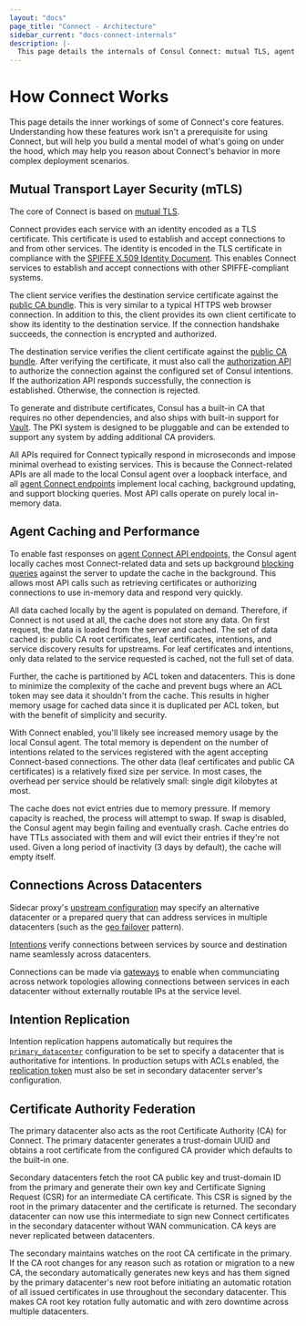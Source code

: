 ```yaml
---
layout: "docs"
page_title: "Connect - Architecture"
sidebar_current: "docs-connect-internals"
description: |-
  This page details the internals of Consul Connect: mutual TLS, agent caching and performance, intention and certificate authority replication.
---
```


# How Connect Works

This page details the inner workings of some of Connect's core features.
Understanding how these features work isn't a prerequisite for using Connect,
but will help you build a mental model of what's going on under the hood, which
may help you reason about Connect's behavior in more complex deployment
scenarios.

## Mutual Transport Layer Security (mTLS)

The core of Connect is based on [mutual TLS](https://en.wikipedia.org/wiki/Mutual_authentication).

Connect provides each service with an identity encoded as a TLS certificate.
This certificate is used to establish and accept connections to and from other
services. The identity is encoded in the TLS certificate in compliance with
the [SPIFFE X.509 Identity Document](https://github.com/spiffe/spiffe/blob/master/standards/X509-SVID.md).
This enables Connect services to establish and accept connections with
other SPIFFE-compliant systems.

The client service verifies the destination service certificate
against the [public CA bundle](/api/connect/ca.html#list-ca-root-certificates).
This is very similar to a typical HTTPS web browser connection. In addition
to this, the client provides its own client certificate to show its
identity to the destination service. If the connection handshake succeeds,
the connection is encrypted and authorized.

The destination service verifies the client certificate
against the [public CA bundle](/api/connect/ca.html#list-ca-root-certificates).
After verifying the certificate, it must also call the
[authorization API](/api/agent/connect.html#authorize) to authorize
the connection against the configured set of Consul intentions.
If the authorization API responds successfully, the connection is established.
Otherwise, the connection is rejected.

To generate and distribute certificates, Consul has a built-in CA that
requires no other dependencies, and
also ships with built-in support for [Vault](/docs/connect/ca/vault.html). The PKI system is designed to be pluggable
and can be extended to support any system by adding additional CA providers.

All APIs required for Connect typically respond in microseconds and impose
minimal overhead to existing services. This is because the Connect-related APIs
are all made to the local Consul agent over a loopback interface, and all [agent
Connect endpoints](/api/agent/connect.html) implement local caching, background
updating, and support blocking queries. Most API calls operate on purely local
in-memory data.

## Agent Caching and Performance

To enable fast responses on [agent Connect API
endpoints](/api/agent/connect.html), the Consul agent locally caches most
Connect-related data and sets up background [blocking
queries](/api/features/blocking.html) against the server to update the cache in
the background. This allows most API calls such as retrieving certificates or
authorizing connections to use in-memory data and respond very quickly.

All data cached locally by the agent is populated on demand. Therefore, if
Connect is not used at all, the cache does not store any data. On first request,
the data is loaded from the server and cached. The set of data cached is: public
CA root certificates, leaf certificates, intentions, and service discovery
results for upstreams. For leaf certificates and intentions, only data related
to the service requested is cached, not the full set of data.

Further, the cache is partitioned by ACL token and datacenters. This is done
to minimize the complexity of the cache and prevent bugs where an ACL token
may see data it shouldn't from the cache. This results in higher memory usage
for cached data since it is duplicated per ACL token, but with the benefit
of simplicity and security.

With Connect enabled, you'll likely see increased memory usage by the
local Consul agent. The total memory is dependent on the number of intentions
related to the services registered with the agent accepting Connect-based
connections. The other data (leaf certificates and public CA certificates)
is a relatively fixed size per service. In most cases, the overhead per
service should be relatively small: single digit kilobytes at most.

The cache does not evict entries due to memory pressure. If memory capacity
is reached, the process will attempt to swap. If swap is disabled, the Consul
agent may begin failing and eventually crash. Cache entries do have TTLs
associated with them and will evict their entries if they're not used. Given
a long period of inactivity (3 days by default), the cache will empty itself.

## Connections Across Datacenters

Sidecar proxy's [upstream configuration](/docs/connect/registration/service-registration.html#upstream-configuration-reference)
may specify an alternative datacenter or a prepared query that can address services
in multiple datacenters (such as the [geo failover](https://learn.hashicorp.com/consul/developer-discovery/geo-failover) pattern).

[Intentions](/docs/connect/intentions.html) verify connections between services by
source and destination name seamlessly across datacenters.

Connections can be made via [gateways](TODO) to enable when communciating across
network topologies allowing connections between services in each datacenter
without externally routable IPs at the service level.

## Intention Replication

Intention replication happens automatically but requires the
[`primary_datacenter`](/docs/agent/options.html#primary_datacenter)
configuration to be set to specify a datacenter that is authoritative
for intentions. In production setups with ACLs enabled, the
[replication token](/docs/agent/options.html#acl_tokens_replication) must also
be set in secondary datacenter server's configuration.

## Certificate Authority Federation

The primary datacenter also acts as the root Certificate Authority (CA) for Connect.
The primary datacenter generates a trust-domain UUID and obtains a root certificate
from the configured CA provider which defaults to the built-in one.

Secondary datacenters fetch the root CA public key and trust-domain ID from the
primary and generate their own key and Certificate Signing Request (CSR) for an
intermediate CA certificate. This CSR is signed by the root in the primary
datacenter and the certificate is returned. The secondary datacenter can now use
this intermediate to sign new Connect certificates in the secondary datacenter
without WAN communication. CA keys are never replicated between datacenters.

The secondary maintains watches on the root CA certificate in the primary. If the
CA root changes for any reason such as rotation or migration to a new CA, the
secondary automatically generates new keys and has them signed by the primary
datacenter's new root before initiating an automatic rotation of all issued
certificates in use throughout the secondary datacenter. This makes CA root key
rotation fully automatic and with zero downtime across multiple datacenters.
